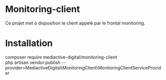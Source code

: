 # Monitoring-client


Ce projet met à disposition le client appelé par le frontal monitoring.



# Installation

composer require mediactive-digital/monitoring-client<br>
php artisan vendor:publish --provider=MediactiveDigital\MonitoringClient\MonitoringClientServiceProvider
